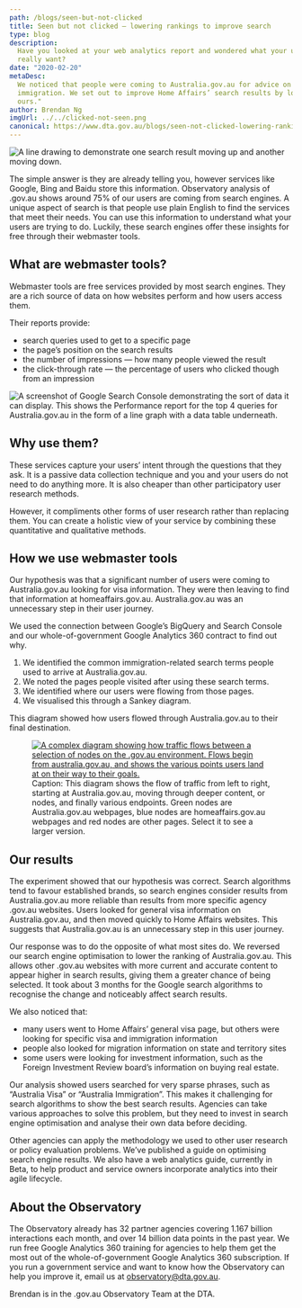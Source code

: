 ```yaml
---
path: /blogs/seen-but-not-clicked
title: Seen but not clicked – lowering rankings to improve search
type: blog
description:
  Have you looked at your web analytics report and wondered what your users
  really want?
date: "2020-02-20"
metaDesc:
  We noticed that people were coming to Australia.gov.au for advice on
  immigration. We set out to improve Home Affairs’ search results by lowering
  ours."
author: Brendan Ng
imgUrl: ../../clicked-not-seen.png
canonical: https://www.dta.gov.au/blogs/seen-not-clicked-lowering-rankings-improve-search
---
```


<img class="au-responsive-media img-shadow" src="../../clicked-not-seen.png" alt="A line drawing to demonstrate one search result moving up and another moving down."></img>

The simple answer is they are already telling you, however services like Google,
Bing and Baidu store this information. Observatory analysis of .gov.au shows
around 75% of our users are coming from search engines. A unique aspect of
search is that people use plain English to find the services that meet their
needs. You can use this information to understand what your users are trying to
do. Luckily, these search engines offer these insights for free through their
webmaster tools.

## What are webmaster tools?

Webmaster tools are free services provided by most search engines. They are a
rich source of data on how websites perform and how users access them.

Their reports provide:

- search queries used to get to a specific page
- the page’s position on the search results
- the number of impressions — how many people viewed the result
- the click-through rate — the percentage of users who clicked though from an
  impression

<img class="au-responsive-media img-shadow" src="../../seen-but-not-clicked-1.png" alt="A screenshot of Google Search Console demonstrating the sort of data it can display. This shows the Performance report for the top 4 queries for Australia.gov.au in the form of a line graph with a data table underneath."></img>

## Why use them?

These services capture your users’ intent through the questions that they ask.
It is a passive data collection technique and you and your users do not need to
do anything more. It is also cheaper than other participatory user research
methods.

However, it compliments other forms of user research rather than replacing them.
You can create a holistic view of your service by combining these quantitative
and qualitative methods.

## How we use webmaster tools

Our hypothesis was that a significant number of users were coming to
Australia.gov.au looking for visa information. They were then leaving to find
that information at homeaffairs.gov.au. Australia.gov.au was an unnecessary step
in their user journey.

We used the connection between Google’s BigQuery and Search Console and our
whole-of-government Google Analytics 360 contract to find out why.

1. We identified the common immigration-related search terms people used to
   arrive at Australia.gov.au.
2. We noted the pages people visited after using these search terms.
3. We identified where our users were flowing from those pages.
4. We visualised this through a Sankey diagram.

This diagram showed how users flowed through Australia.gov.au to their final
destination.

<figure class="max-42">
<a href="https://dta-www-drupal-20180130215411153400000001.s3.ap-southeast-2.amazonaws.com/s3fs-public/images/content/blog-post-seen-but-not-clicked-2.png">
  <img class="au-responsive-media img-shadow" src="../../seen-but-not-clicked-2.png" alt="A complex diagram showing how traffic flows between a selection of nodes on the .gov.au environment. Flows begin from australia.gov.au, and shows the various points users land at on their way to their goals.">
  </a>
  <figcaption>Caption: This diagram shows the flow of traffic from left to right, starting at Australia.gov.au, moving through deeper content, or nodes, and finally various endpoints. Green nodes are Australia.gov.au webpages, blue nodes are homeaffairs.gov.au webpages and red nodes are other pages. Select it to see a larger version.</figcaption>
</figure>

## Our results

The experiment showed that our hypothesis was correct. Search algorithms tend to
favour established brands, so search engines consider results from
Australia.gov.au more reliable than results from more specific agency .gov.au
websites. Users looked for general visa information on Australia.gov.au, and
then moved quickly to Home Affairs websites. This suggests that Australia.gov.au
is an unnecessary step in this user journey.

Our response was to do the opposite of what most sites do. We reversed our
search engine optimisation to lower the ranking of Australia.gov.au. This allows
other .gov.au websites with more current and accurate content to appear higher
in search results, giving them a greater chance of being selected. It took about
3 months for the Google search algorithms to recognise the change and noticeably
affect search results.

We also noticed that:

<div class="max-42">
<ul>
<li>many users went to Home Affairs’ general visa page, but others were looking
  for specific visa and immigration information</li>
<li>people also looked for migration information on state and territory sites</li>
<li>some users were looking for investment information, such as the Foreign
  Investment Review board’s information on buying real estate.</li>
</ul>
</div>

Our analysis showed users searched for very sparse phrases, such as “Australia
Visa” or “Australia Immigration”. This makes it challenging for search
algorithms to show the best search results. Agencies can take various approaches
to solve this problem, but they need to invest in search engine optimisation and
analyse their own data before deciding.

Other agencies can apply the methodology we used to other user research or
policy evaluation problems. We’ve published a guide on optimising search engine
results. We also have a web analytics guide, currently in Beta, to help product
and service owners incorporate analytics into their agile lifecycle.

## About the Observatory

The Observatory already has 32 partner agencies covering 1.167 billion
interactions each month, and over 14 billion data points in the past year. We
run free Google Analytics 360 training for agencies to help them get the most
out of the whole-of-government Google Analytics 360 subscription. If you run a
government service and want to know how the Observatory can help you improve it,
email us at <a href="mailto:observatory@dta.gov.au">observatory@dta.gov.au</a>.

Brendan is in the .gov.au Observatory Team at the DTA.
